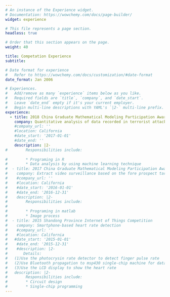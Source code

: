 ```yaml
---
# An instance of the Experience widget.
# Documentation: https://wowchemy.com/docs/page-builder/
widget: experience

# This file represents a page section.
headless: true

# Order that this section appears on the page.
weight: 40

title: Competation Experience
subtitle:

# Date format for experience
#   Refer to https://wowchemy.com/docs/customization/#date-format
date_format: Jan 2006

# Experiences.
#   Add/remove as many `experience` items below as you like.
#   Required fields are `title`, `company`, and `date_start`.
#   Leave `date_end` empty if it's your current employer.
#   Begin multi-line descriptions with YAML's `|2-` multi-line prefix.
experience:
  - title: 2018 China Graduate Mathematical Modeling Participation Award
    company: Quantitative analysis of data recorded in terrorist attacks
    #company_url: ''
    #location: California
    #date_start: '2017-01-01'
    #date_end: ''
    description: |2-
#        Responsibilities include:
        
#        * Programing in R
#        * Data analysis by using machine learning technique      
#  - title: 2017 China Graduate Mathematical Modeling Participation Award
#    company: Extract video surveillance based on the fore prospect target of surveillance video
#    #company_url: ''
#    #location: California
#    #date_start: '2016-01-01'
#    #date_end: '2016-12-31'
#    description: |2-
#        Responsibilities include:
#        
#        * Programing in matlab
#        * Image process
#  - title: 2015 Shandong Province Internet of Things Competition
#    company: Smartphone-based heart rate detection
#    #company_url: ''
#    #location: California
#   #date_start: '2015-01-01'
#    #date_end: '2015-12-31'
#    #description: |2-
#	    Details:
#	(1)Use the photocrysin rate detector to detect finger pulse rate
#	(2)Use Bluetooth propagation to msp430 single-chip machine for data processing to get the heart rate
#	(3)Use the LCD display to show the heart rate
#	description: |2-
#        Responsibilities include:
#        * Circuit design
#        * Single-chip programming
---
```

